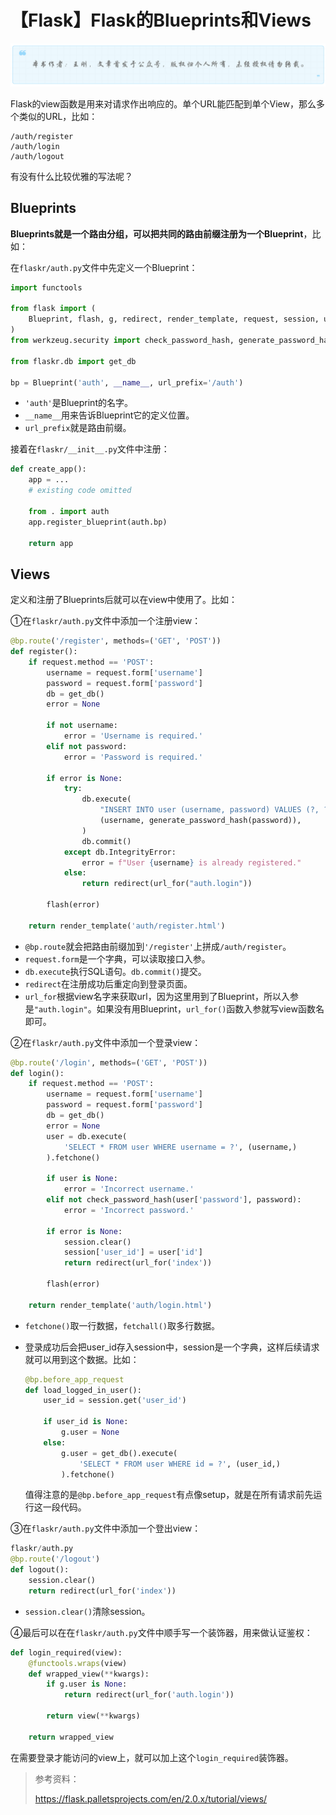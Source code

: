 # 【Flask】Flask的Blueprints和Views
![](../wanggang.png)

Flask的view函数是用来对请求作出响应的。单个URL能匹配到单个View，那么多个类似的URL，比如：

```
/auth/register
/auth/login
/auth/logout
```

有没有什么比较优雅的写法呢？

## Blueprints

**Blueprints就是一个路由分组，可以把共同的路由前缀注册为一个Blueprint**，比如：

在`flaskr/auth.py`文件中先定义一个Blueprint：

```python
import functools

from flask import (
    Blueprint, flash, g, redirect, render_template, request, session, url_for
)
from werkzeug.security import check_password_hash, generate_password_hash

from flaskr.db import get_db

bp = Blueprint('auth', __name__, url_prefix='/auth')
```

- `'auth'`是Blueprint的名字。
- `__name__`用来告诉Blueprint它的定义位置。
- `url_prefix`就是路由前缀。

接着在`flaskr/__init__.py`文件中注册：

```python
def create_app():
    app = ...
    # existing code omitted

    from . import auth
    app.register_blueprint(auth.bp)

    return app
```

## Views

定义和注册了Blueprints后就可以在view中使用了。比如：

①在`flaskr/auth.py`文件中添加一个注册view：

```python
@bp.route('/register', methods=('GET', 'POST'))
def register():
    if request.method == 'POST':
        username = request.form['username']
        password = request.form['password']
        db = get_db()
        error = None

        if not username:
            error = 'Username is required.'
        elif not password:
            error = 'Password is required.'

        if error is None:
            try:
                db.execute(
                    "INSERT INTO user (username, password) VALUES (?, ?)",
                    (username, generate_password_hash(password)),
                )
                db.commit()
            except db.IntegrityError:
                error = f"User {username} is already registered."
            else:
                return redirect(url_for("auth.login"))

        flash(error)

    return render_template('auth/register.html')
```

- `@bp.route`就会把路由前缀加到`'/register'`上拼成`/auth/register`。
- `request.form`是一个字典，可以读取接口入参。
- `db.execute`执行SQL语句。`db.commit()`提交。
- `redirect`在注册成功后重定向到登录页面。
- `url_for`根据view名字来获取url，因为这里用到了Blueprint，所以入参是`"auth.login"`。如果没有用Blueprint，`url_for()`函数入参就写view函数名即可。

②在`flaskr/auth.py`文件中添加一个登录view：

```python
@bp.route('/login', methods=('GET', 'POST'))
def login():
    if request.method == 'POST':
        username = request.form['username']
        password = request.form['password']
        db = get_db()
        error = None
        user = db.execute(
            'SELECT * FROM user WHERE username = ?', (username,)
        ).fetchone()

        if user is None:
            error = 'Incorrect username.'
        elif not check_password_hash(user['password'], password):
            error = 'Incorrect password.'

        if error is None:
            session.clear()
            session['user_id'] = user['id']
            return redirect(url_for('index'))

        flash(error)

    return render_template('auth/login.html')
```

- `fetchone()`取一行数据，`fetchall()`取多行数据。

- 登录成功后会把user_id存入session中，session是一个字典，这样后续请求就可以用到这个数据。比如：

  ```python
  @bp.before_app_request
  def load_logged_in_user():
      user_id = session.get('user_id')
  
      if user_id is None:
          g.user = None
      else:
          g.user = get_db().execute(
              'SELECT * FROM user WHERE id = ?', (user_id,)
          ).fetchone()
  ```

  值得注意的是`@bp.before_app_request`有点像setup，就是在所有请求前先运行这一段代码。

③在`flaskr/auth.py`文件中添加一个登出view：

```python
flaskr/auth.py
@bp.route('/logout')
def logout():
    session.clear()
    return redirect(url_for('index'))
```

- `session.clear()`清除session。

④最后可以在在`flaskr/auth.py`文件中顺手写一个装饰器，用来做认证鉴权：

```python
def login_required(view):
    @functools.wraps(view)
    def wrapped_view(**kwargs):
        if g.user is None:
            return redirect(url_for('auth.login'))

        return view(**kwargs)

    return wrapped_view

```

在需要登录才能访问的view上，就可以加上这个`login_required`装饰器。

> 参考资料：
>
> https://flask.palletsprojects.com/en/2.0.x/tutorial/views/

